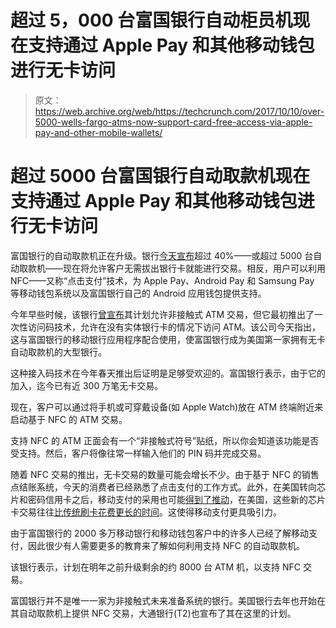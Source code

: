# 超过 5，000 台富国银行自动柜员机现在支持通过 Apple Pay 和其他移动钱包进行无卡访问 

> 原文：<https://web.archive.org/web/https://techcrunch.com/2017/10/10/over-5000-wells-fargo-atms-now-support-card-free-access-via-apple-pay-and-other-mobile-wallets/>

# 超过 5000 台富国银行自动取款机现在支持通过 Apple Pay 和其他移动钱包进行无卡访问

富国银行的自动取款机正在升级。银行[今天宣布](https://web.archive.org/web/20221206140830/https://newsroom.wf.com/press-release/innovation-and-technology/more-5000-wells-fargo-atms-launch-nfc-enabled-mobile-wallet)超过 40%——或超过 5000 台自动取款机——现在将允许客户无需拔出银行卡就能进行交易。相反，用户可以利用 NFC——又称“点击支付”技术，为 Apple Pay、Android Pay 和 Samsung Pay 等移动钱包系统以及富国银行自己的 Android 应用钱包提供支持。

今年早些时候，该银行[曾宣布](https://web.archive.org/web/20221206140830/https://beta.techcrunch.com/2017/03/27/wells-fargo-lets-you-use-apple-pay-and-android-pay-to-withdraw-money/)其计划允许非接触式 ATM 交易，但它最初推出了一次性访问码技术，允许在没有实体银行卡的情况下访问 ATM。该公司今天指出，这与富国银行的移动银行应用程序配合使用，使富国银行成为美国第一家拥有无卡自动取款机的大型银行。

这种接入码技术在今年春天推出后证明是足够受欢迎的。富国银行表示，由于它的加入，迄今已有近 300 万笔无卡交易。

现在，客户可以通过将手机或可穿戴设备(如 Apple Watch)放在 ATM 终端附近来启动基于 NFC 的 ATM 交易。

支持 NFC 的 ATM 正面会有一个“非接触式符号”贴纸，所以你会知道该功能是否受支持。然后，客户将像往常一样输入他们的 PIN 码并完成交易。

随着 NFC 交易的推出，无卡交易的数量可能会增长不少。由于基于 NFC 的销售点结账系统，今天的消费者已经熟悉了点击支付的工作方式。此外，在美国转向芯片和密码信用卡之后，移动支付的采用也可能[得到了推动](https://web.archive.org/web/20221206140830/https://www.nytimes.com/2016/05/05/technology/personaltech/in-the-race-to-pay-mobile-wallets-win.html?_r=0)，在美国，这些新的芯片卡交易往往[比传统刷卡花费更长的时间](https://web.archive.org/web/20221206140830/https://qz.com/717876/the-chip-card-transition-in-the-us-has-been-a-disaster/)。这使得移动支付更具吸引力。

由于富国银行的 2000 多万移动银行和移动钱包客户中的许多人已经了解移动支付，因此很少有人需要更多的教育来了解如何利用支持 NFC 的自动取款机。

该银行表示，计划在明年之前升级剩余的约 8000 台 ATM 机，以支持 NFC 交易。

富国银行并不是唯一一家为非接触式未来准备系统的银行。美国银行去年也开始在其自动取款机上提供 NFC 交易，大通银行(T2)也宣布了其在这里的计划。